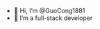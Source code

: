 - 👋 Hi, I’m @GuoCong1881
- 🌱 I’m a full-stack developer
<!---
GuoCong1881/GuoCong1881 is a ✨ special ✨ repository because its `README.md` (this file) appears on your GitHub profile.
You can click the Preview link to take a look at your changes.
--->
